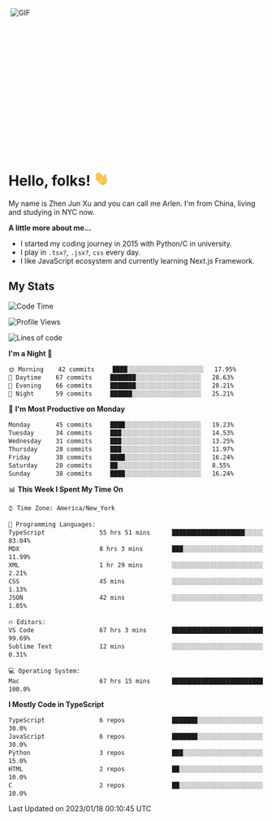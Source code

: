 <img align="right" alt="GIF" src="https://media.giphy.com/media/xUA7bdpLxQhsSQdyog/giphy.gif" width="500" height="320" />

# Hello, folks! <img src="https://raw.githubusercontent.com/arlenxuzj/arlenxuzj/master/assets/wave.gif" width="30px">

My name is Zhen Jun Xu and you can call me Arlen. I'm from China, living and studying in NYC now.

**A little more about me...**

 - I started my coding journey in 2015 with Python/C in university.
 - I play in `.tsx?`, `.jsx?`, `css` every day.
 - I like JavaScript ecosystem and currently learning Next.js Framework.

## My Stats

<!--START_SECTION:waka-->
![Code Time](http://img.shields.io/badge/Code%20Time-2%2C944%20hrs%2032%20mins-blue)

![Profile Views](http://img.shields.io/badge/Profile%20Views-7-blue)

![Lines of code](https://img.shields.io/badge/From%20Hello%20World%20I%27ve%20Written-320%20Thousand%20lines%20of%20code-blue)

**I'm a Night 🦉** 

```text
🌞 Morning    42 commits     ████░░░░░░░░░░░░░░░░░░░░░   17.95% 
🌆 Daytime    67 commits     ███████░░░░░░░░░░░░░░░░░░   28.63% 
🌃 Evening    66 commits     ███████░░░░░░░░░░░░░░░░░░   28.21% 
🌙 Night      59 commits     ██████░░░░░░░░░░░░░░░░░░░   25.21%

```
📅 **I'm Most Productive on Monday** 

```text
Monday       45 commits     ████░░░░░░░░░░░░░░░░░░░░░   19.23% 
Tuesday      34 commits     ███░░░░░░░░░░░░░░░░░░░░░░   14.53% 
Wednesday    31 commits     ███░░░░░░░░░░░░░░░░░░░░░░   13.25% 
Thursday     28 commits     ███░░░░░░░░░░░░░░░░░░░░░░   11.97% 
Friday       38 commits     ████░░░░░░░░░░░░░░░░░░░░░   16.24% 
Saturday     20 commits     ██░░░░░░░░░░░░░░░░░░░░░░░   8.55% 
Sunday       38 commits     ████░░░░░░░░░░░░░░░░░░░░░   16.24%

```


📊 **This Week I Spent My Time On** 

```text
⌚︎ Time Zone: America/New_York

💬 Programming Languages: 
TypeScript               55 hrs 51 mins      ████████████████████░░░░░   83.04% 
MDX                      8 hrs 3 mins        ███░░░░░░░░░░░░░░░░░░░░░░   11.99% 
XML                      1 hr 29 mins        ░░░░░░░░░░░░░░░░░░░░░░░░░   2.21% 
CSS                      45 mins             ░░░░░░░░░░░░░░░░░░░░░░░░░   1.13% 
JSON                     42 mins             ░░░░░░░░░░░░░░░░░░░░░░░░░   1.05%

🔥 Editors: 
VS Code                  67 hrs 3 mins       █████████████████████████   99.69% 
Sublime Text             12 mins             ░░░░░░░░░░░░░░░░░░░░░░░░░   0.31%

💻 Operating System: 
Mac                      67 hrs 15 mins      █████████████████████████   100.0%

```

**I Mostly Code in TypeScript** 

```text
TypeScript               6 repos             ███████░░░░░░░░░░░░░░░░░░   30.0% 
JavaScript               6 repos             ███████░░░░░░░░░░░░░░░░░░   30.0% 
Python                   3 repos             ███░░░░░░░░░░░░░░░░░░░░░░   15.0% 
HTML                     2 repos             ██░░░░░░░░░░░░░░░░░░░░░░░   10.0% 
C                        2 repos             ██░░░░░░░░░░░░░░░░░░░░░░░   10.0%

```



 Last Updated on 2023/01/18 00:10:45 UTC
<!--END_SECTION:waka-->
